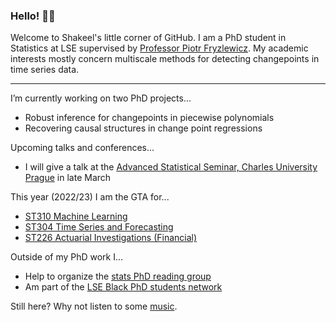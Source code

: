 ### Hello! 👋🏾

Welcome to Shakeel's little corner of GitHub. I am a PhD student in Statistics at LSE supervised by [Professor Piotr Fryzlewicz](https://stats.lse.ac.uk/fryzlewicz/). My academic interests mostly concern multiscale methods for detecting changepoints in time series data.

---

I’m currently working on two PhD projects...
  * Robust inference for changepoints in piecewise polynomials
  * Recovering causal structures in change point regressions
  
Upcoming talks and conferences...
  * I will give a talk at the [Advanced Statistical Seminar, Charles University Prague](https://www2.karlin.mff.cuni.cz/~maciak/StS2023.php) in late March

This year (2022/23) I am the GTA for...
  * [ST310 Machine Learning](https://www.lse.ac.uk/resources/calendar2020-2021/courseGuides/ST/2020_ST310.htm)
  * [ST304 Time Series and Forecasting](https://www.lse.ac.uk/resources/calendar2020-2021/courseGuides/ST/2020_ST304.htm)
  * [ST226 Actuarial Investigations (Financial)](https://www.lse.ac.uk/resources/calendar2020-2021/courseGuides/ST/2020_ST226.htm)

Outside of my PhD work I...
  * Help to organize the [stats PhD reading group](https://lse-stats-phd-reading-group.github.io/)
  * Am part of the [LSE Black PhD students network](https://twitter.com/LseMwangaza)

Still here? Why not listen to some [music](https://www.youtube.com/watch?v=BN8M2irJVJA).
